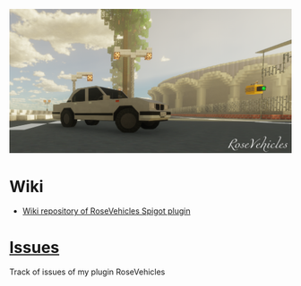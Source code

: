 ![alt text](https://github.com/EmSockz/Issues-RoseVehicles/blob/main/image.png?raw=true)

# Wiki
- [Wiki repository of RoseVehicles Spigot plugin](https://emsockz.gitbook.io/rosevehicles/)

# [Issues](https://github.com/EmSockz/Issues-RoseVehicles)
Track of issues of my plugin RoseVehicles

